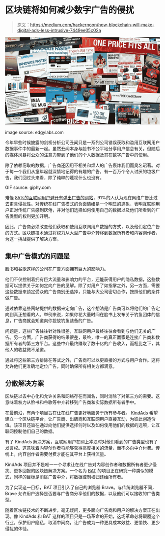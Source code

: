# 区块链将如何减少数字广告的侵扰

> 原文：<https://medium.com/hackernoon/how-blockchain-will-make-digital-ads-less-intrusive-7449ee05c02a>

![](img/ca8e3037f0f5ab6bdf37e7e95dec8087.png)

image source: edgylabs.com

今年早些时候披露的剑桥分析公司丑闻只是一系列公司错误获取和滥用互联网用户数据事件中的最新一起。虽然丑闻本身与脸书不公平地分享用户信息有关，但随后的媒体风暴将公众的注意力带到了他们的个人数据及其在数字广告中的使用。

除了依赖窃取的数据，广告商还因用不相关和烦人的广告轰炸我们而臭名昭著。对于每一个我们从童年起就深情地记得的有趣的广告，有一百万个令人讨厌的垃圾广告，我们回过头来看，除了纯粹的蔑视什么也没有。

GIF source: giphy.com

难怪 [85%的互联网用户避开有弹出广告的网站](https://blog.umamimarketing.com/10-stats-that-sum-up-how-consumers-feel-about-advertising)，91%的人认为现在网络广告比过去更具侵扰性。对传统在线广告模式的负面情绪是一个明显的迹象，表明互联网用户正对传统广告感到厌倦，并对他们选择如何使用自己的数据以及他们所看到的广告类型的权利更加开明。

因此，广告商必须改变他们获取和使用互联网用户数据的方式，以及他们定位广告的方式。区块链技术通过将权力从大型广告中介转移到数据所有者和内容创作者，为这一挑战提供了解决方案。

## 集中广告模式的问题是

脸书和谷歌这样的公司在广告方面拥有巨大的影响力。

他们不仅控制着拥有巨大流量和影响力的平台，还能获得用户的隐私数据，这些数据可以提供关于如何定向广告的见解。除了对用户了如指掌之外，另一方面，需要这些数据来锁定受众的广告商别无选择，只能与大公司密切合作，按照他们的条件做广告。

通过依靠这些网站提供的数据来定向广告，这个想法是广告商可以将他们的广告定向到真正想看的人。举例来说，如果你花大量时间在脸书上发布关于钓鱼团体的信息，广告商就会知道向你投放钓鱼装备的广告。

问题是，这些广告往往针对性很差，互联网用户最终往往会看到与他们无关的广告。另一方面，广告商获得的结果很差，最终，唯一的真正赢家是连接广告商和数据所有者的第三方平台。这些中介最终赚取了数十亿的广告收入，而相比之下，其他人的收益微不足道。

通过将这些第三方排除在等式之外，广告商可以以更直接的方式与用户合作。这将允许他们更准确地定位广告，同时确保所有相关方都满意。

## 分散解决方案

区块链以去中心化和允许关系和网络存在而闻名，同时消除了对第三方的需要。这意味着权力从脸书和谷歌等中介转移到广告商和实际数据所有者手中。

在最前沿，有两个项目旨在让在线广告更好地服务于所有参与者。 [KindAds](https://kindads.io/) 希望建立一个区块链平台，让广告商、出版商和互联网用户直接互动，为彼此创造价值。该项目还旨在通过向他们提供选择何时以及如何使用他们的数据的选项，让互联网控制他们自己的数据。

有了 KindAds 解决方案，互联网用户在网上冲浪时对他们看到的广告类型也有了发言权。这意味着内容创作者将能够获得高度相关的流量，而不必向中介付费。传统上，内容创作者需要付费才能在其平台上获得流量。

KindAds 项目并不是唯一一个寻求让在线广告对内容创作者和数据所有者更少侵扰、更多回报的区块链解决方案。一个名为 [BAT](https://basicattentiontoken.org/) 的项目正在研究一种类似的模式，同样的目标是消除广告中介，将数据控制权归还给所有者。

为了实现这一目标，BAT 项目引入了自己的浏览器 Brave。与传统浏览器不同，Brave 允许用户选择是否要与广告商分享他们的数据，以及他们可以接收的广告类型。

随着区块链技术的不断进步，毫无疑问，更多面向广告商和用户的解决方案正在出现。像 KindAds 和 BAT 这样的项目只是一场革命的开始，这场革命必将颠覆这个行业，保护用户隐私，取消中间商，让广告成为一种更具成本效益、更愉快、更少侵扰的体验。